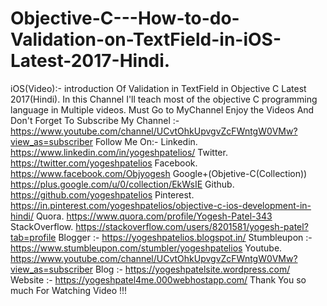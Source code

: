 # Objective-C---How-to-do-Validation-on-TextField-in-iOS-Latest-2017-Hindi.
iOS(Video):- introduction Of Validation in TextField in Objective C Latest 2017(Hindi).  In this Channel I'll teach most of the objective C programming language in Multiple videos.  Must Go to MyChannel Enjoy the Videos And Don't Forget To Subscribe My Channel :-https://www.youtube.com/channel/UCvtOhkUpvgvZcFWntgW0VMw?view_as=subscriber  Follow Me On:-   Linkedin.  https://www.linkedin.com/in/yogeshpatelios/  Twitter.   https://twitter.com/yogeshpatelios  Facebook.  https://www.facebook.com/Objyogesh  Google+(Objetive-C(Collection))  https://plus.google.com/u/0/collection/EkWsIE  Github.  https://github.com/yogeshpatelios  Pinterest. https://in.pinterest.com/yogeshpatelios/objective-c-ios-development-in-hindi/  Quora.  https://www.quora.com/profile/Yogesh-Patel-343  StackOverflow.  https://stackoverflow.com/users/8201581/yogesh-patel?tab=profile  Blogger :- https://yogeshpatelios.blogspot.in/  Stumbleupon :- https://www.stumbleupon.com/stumbler/yogeshpatelios  Youtube.  https://www.youtube.com/channel/UCvtOhkUpvgvZcFWntgW0VMw?view_as=subscriber  Blog :- https://yogeshpatelsite.wordpress.com/  Website :- https://yogeshpatel4me.000webhostapp.com/  Thank You so much For Watching Video !!!

